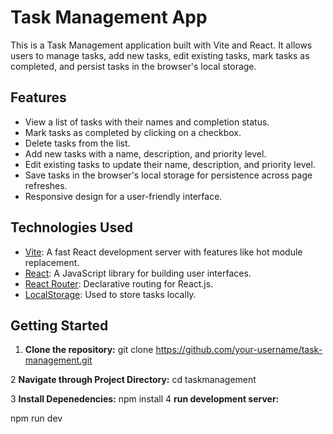 # Task Management App

This is a Task Management application built with Vite and React. It allows users to manage tasks, add new tasks, edit existing tasks, mark tasks as completed, and persist tasks in the browser's local storage.

## Features

- View a list of tasks with their names and completion status.
- Mark tasks as completed by clicking on a checkbox.
- Delete tasks from the list.
- Add new tasks with a name, description, and priority level.
- Edit existing tasks to update their name, description, and priority level.
- Save tasks in the browser's local storage for persistence across page refreshes.
- Responsive design for a user-friendly interface.

## Technologies Used

- [Vite](https://vitejs.dev/): A fast React development server with features like hot module replacement.
- [React](https://reactjs.org/): A JavaScript library for building user interfaces.
- [React Router](https://reactrouter.com/): Declarative routing for React.js.
- [LocalStorage](https://developer.mozilla.org/en-US/docs/Web/API/Window/localStorage): Used to store tasks locally.

## Getting Started

1. **Clone the repository:**
   git clone https://github.com/your-username/task-management.git

2 **Navigate through Project Directory:**
  cd taskmanagement

3 **Install Depenedencies:**
  npm install
4 **run development server:**

  npm run dev



